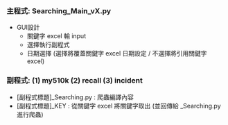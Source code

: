 ### 主程式: Searching_Main_vX.py
  - GUI設計
    - 關鍵字 excel 輸 input
    - 選擇執行副程式
    - 日期選擇 (選擇將覆蓋關鍵字 excel 日期設定 / 不選擇將引用關鍵字 excel)

### 副程式: (1) my510k (2) recall (3) incident
  - [副程式標題]_Searching.py : 爬蟲編譯內容
  - [副程式標題]_KEY : 從關鍵字 excel 將關鍵字取出 (並回傳給 _Searching.py 進行爬蟲)
